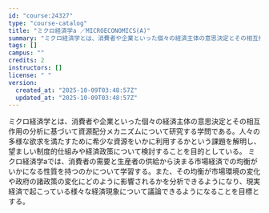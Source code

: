```yaml
---
id: "course:24327"
type: "course-catalog"
title: "ミクロ経済学a ／MICROECONOMICS(A)"
summary: "ミクロ経済学とは、消費者や企業といった個々の経済主体の意思決定とその相互作用の分析に基づいて資源配分メカニズムについて研究する学問である。人々の多様な欲求を満たすために希少な資源をいかに利用するかという課題を解明し、望ましい制度的仕組みや経…"
tags: []
campus: ""
credits: 2
instructors: []
license: " "
version:
  created_at: "2025-10-09T03:48:57Z"
  updated_at: "2025-10-09T03:48:57Z"
---
```


ミクロ経済学とは、消費者や企業といった個々の経済主体の意思決定とその相互作用の分析に基づいて資源配分メカニズムについて研究する学問である。人々の多様な欲求を満たすために希少な資源をいかに利用するかという課題を解明し、望ましい制度的仕組みや経済政策について検討することを目的としている。 ミクロ経済学aでは、消費者の需要と生産者の供給から決まる市場経済での均衡がいかになる性質を持つのかについて学習する。また、その均衡が市場環境の変化や政府の諸政策の変化にどのように影響されるかを分析できるようになり、現実経済で起こっている様々な経済現象について議論できるようになることを目標とする。
